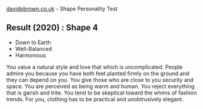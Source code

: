 [davidpbrown.co.uk](http://www.davidpbrown.co.uk/psychology/personality-test.html) - Shape Personality Test

## Result (2020) : Shape 4

* Down to Earth
* Well-Balanced
* Harmonious

You value a natural style and love that which is uncomplicated. People admire you because you have both feet planted firmly on the ground and they can depend on you. You give those who are close to you security and space. You are perceived as being warm and human. You reject everything that is garish and trite. You tend to be skeptical toward the whims of fashion trends. For you, clothing has to be practical and unobtrusively elegant.
